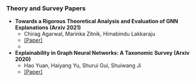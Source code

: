 ### Theory and Survey Papers

- **Towards a Rigorous Theoretical Analysis and Evaluation of GNN Explanations (Arxiv 2021)**
  - Chirag Agarwal, Marinka Zitnik, Himabindu Lakkaraju
  - [[Paper]](https://arxiv.org/abs/2106.09078)
  - 
- **Explainability in Graph Neural Networks: A Taxonomic Survey (Arxiv 2020)**
  - Hao Yuan, Haiyang Yu, Shurui Gui, Shuiwang Ji
  - [[Paper]](https://arxiv.org/abs/2012.15445)
